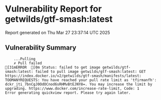 # Vulnerability Report for getwilds/gtf-smash:latest

Report generated on Thu Mar 27 23:37:14 UTC 2025

## Vulnerability Summary

```
    ...Pulling
    ✗ Pull failed
[31mERROR  [0m Status: failed to get image getwilds/gtf-smash:latest: failed to pull image getwilds/gtf-smash:latest: GET https://index.docker.io/v2/getwilds/gtf-smash/manifests/latest: TOOMANYREQUESTS: You have reached your pull rate limit as 'tfirmanfh': dckr_jti_7bnCgJ0OdOCnod6sRHMvBtEJNY8=. You may increase the limit by upgrading. https://www.docker.com/increase-rate-limit, Code: 1 
Error generating quickview report. Please try again later.
```
